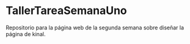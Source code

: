 # TallerTareaSemanaUno
Repositorio para la página web de la segunda semana sobre diseñar la página de kinal.
